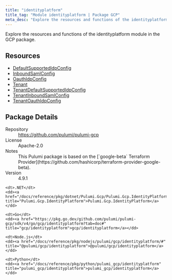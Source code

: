 ```yaml
---
title: "identityplatform"
title_tag: "Module identityplatform | Package GCP"
meta_desc: "Explore the resources and functions of the identityplatform module in the GCP package."
---
```


<!-- WARNING: this file was generated by Pulumi Docs Generator. -->
<!-- Do not edit by hand unless you're certain you know what you are doing! -->

Explore the resources and functions of the identityplatform module in the GCP package.

<h2 id="resources">Resources</h2>
<ul class="api">
    <li><a href="defaultsupportedidpconfig" title="DefaultSupportedIdpConfig"><span class="symbol resource"></span>DefaultSupportedIdpConfig</a></li>
    <li><a href="inboundsamlconfig" title="InboundSamlConfig"><span class="symbol resource"></span>InboundSamlConfig</a></li>
    <li><a href="oauthidpconfig" title="OauthIdpConfig"><span class="symbol resource"></span>OauthIdpConfig</a></li>
    <li><a href="tenant" title="Tenant"><span class="symbol resource"></span>Tenant</a></li>
    <li><a href="tenantdefaultsupportedidpconfig" title="TenantDefaultSupportedIdpConfig"><span class="symbol resource"></span>TenantDefaultSupportedIdpConfig</a></li>
    <li><a href="tenantinboundsamlconfig" title="TenantInboundSamlConfig"><span class="symbol resource"></span>TenantInboundSamlConfig</a></li>
    <li><a href="tenantoauthidpconfig" title="TenantOauthIdpConfig"><span class="symbol resource"></span>TenantOauthIdpConfig</a></li>
</ul>

<h2 id="package-details">Package Details</h2>
<dl class="package-details">
	<dt>Repository</dt>
	<dd><a href="https://github.com/pulumi/pulumi-gcp">https://github.com/pulumi/pulumi-gcp</a></dd>
	<dt>License</dt>
	<dd>Apache-2.0</dd>
	<dt>Notes</dt>
	<dd>This Pulumi package is based on the [`google-beta` Terraform Provider](https://github.com/hashicorp/terraform-provider-google-beta).</dd>
	<dt>Version</dt>
	<dd>4.9.1</dd>
</dl>



<dl class="tabular">

    <dt>.NET</dt>
    <dd><a href="/docs/reference/pkg/dotnet/Pulumi.Gcp/Pulumi.Gcp.IdentityPlatform.html" title="Pulumi.Gcp.IdentityPlatform">Pulumi.Gcp.IdentityPlatform</a></dd>

    <dt>Go</dt>
    <dd><a href="https://pkg.go.dev/github.com/pulumi/pulumi-gcp/sdk/v4/go/gcp/identityplatform?tab=doc#" title="gcp/identityplatform">gcp/identityplatform</a></dd>

    <dt>Node.js</dt>
    <dd><a href="/docs/reference/pkg/nodejs/pulumi/gcp/identityplatform/#" title="@pulumi/gcp/identityplatform">@pulumi/gcp/identityplatform</a></dd>

    <dt>Python</dt>
    <dd><a href="/docs/reference/pkg/python/pulumi_gcp/identityplatform" title="pulumi_gcp/identityplatform">pulumi_gcp/identityplatform</a></dd>

</dl>

